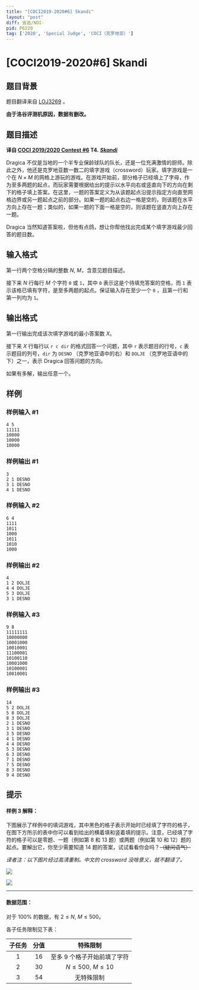 ```yaml
---
title: "[COCI2019-2020#6] Skandi"
layout: "post"
diff: 省选/NOI-
pid: P6220
tag: ['2020', 'Special Judge', 'COCI（克罗地亚）']
---
```

# [COCI2019-2020#6] Skandi
## 题目背景

题目翻译来自 [LOJ3269](https://loj.ac/problem/3269) 。


**由于洛谷评测机原因，数据有删改。**
## 题目描述

**译自 [COCI 2019/2020 Contest #6](https://hsin.hr/coci/archive/2019_2020/) T4.** ***[Skandi](https://hsin.hr/coci/archive/2019_2020/contest6_tasks.pdf)***

Dragica 不仅是当地的一个半专业保龄球队的队长，还是一位充满激情的厨师。除此之外，他还是克罗地亚数一数二的填字游戏（crossword）玩家。填字游戏是一个在 $N\times M$ 的网格上游玩的游戏。在游戏开始前，部分格子已经填上了字母，作为至多两题的起点，而玩家需要根据给出的提示以水平向右或竖直向下的方向在剩下的格子填上答案。在这里，一题的答案定义为从该题起点沿提示指定方向直至网格边界或另一题起点之前的部分。如果一题的起点右边一格是空的，则该题在水平方向上存在一题；类似的，如果一题的下面一格是空的，则该题在竖直方向上存在一题。

Dragica 当然知道答案啦，但他有点鸽，想让你帮他找出完成某个填字游戏最少回答的题目数。
## 输入格式

第一行两个空格分隔的整数 $N,~M$，含意见题目描述。

接下来 $N$ 行每行 $M$ 个字符 `0` 或 `1`，其中 `0` 表示这是个待填充答案的空格，而 `1` 表示该格已填有字符，是至多两题的起点。保证输入存在至少一个 `0` ，且第一行和第一列均为 `1`。
## 输出格式

第一行输出完成该次填字游戏的最小答案数 $X$。

接下来 $X$ 行每行以 `r c dir` 的格式回答一个问题，其中 `r` 表示题目的行号，`c` 表示题目的列号，`dir` 为 `DESNO` （克罗地亚语中的右）和 `DOLJE` （克罗地亚语中的下）之一，表示 Dragica 回答问题的方向。

如果有多解，输出任意一个。
## 样例

### 样例输入 #1
```
4 5
11111
10000
10000
10000
```
### 样例输出 #1
```
3
2 1 DESNO
3 1 DESNO
4 1 DESNO
```
### 样例输入 #2
```
6 4
1111
1011
1000
1011
1010
1000
```
### 样例输出 #2
```
4
1 2 DOLJE
4 4 DOLJE
5 3 DOLJE
3 1 DESNO
```
### 样例输入 #3
```
9 8
11111111
10000000
10001000
10010001
11100001
10100110
10001000
10100001
10010001
```
### 样例输出 #3
```
14
5 2 DOLJE
5 8 DOLJE
8 3 DOLJE
2 1 DESNO
3 1 DESNO
3 5 DESNO
4 1 DESNO
4 4 DESNO
5 3 DESNO
6 3 DESNO
7 1 DESNO
7 5 DESNO
8 3 DESNO
9 4 DESNO
```
## 提示

#### 样例 $3$ 解释：
下图展示了样例中的填词游戏，其中黑色的格子表示开始时已经填了字符的格子，在图下方所示的表中你可以看到给出的横着填和竖着填的提示。注意，已经填了字符的格子可以是零题、一题（例如第 $8$ 和 $13$ 题）或两题（例如第 $10$ 和 $12$）题的起点。要解出它，你至少需要知道 $14$ 题的答案，试试看看你会吗？~~（疑问语气）~~

*译者注：以下图片经过高清重制。中文的 crossword 没啥意义，就不翻译了。*

![](https://cdn.luogu.com.cn/upload/image_hosting/d7w61uk7.png)

![](https://cdn.luogu.com.cn/upload/image_hosting/4spl87ov.png)

-----


#### 数据范围：

对于 $100\%$ 的数据，有 $2\le N,~M\le 500$。

各子任务限制见下表：

|子任务|分值|特殊限制|
|:-:|:-:|:-:|
|1|16|至多 $9$ 个格子开始前填了字符|
|2|30|$N\le 500,~M\le 10$|
|3|54|无特殊限制|
